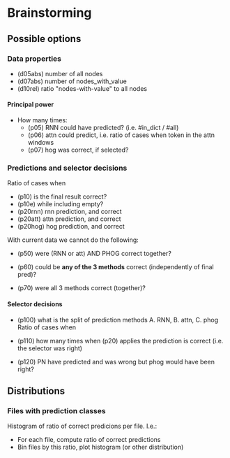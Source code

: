 # Brainstorming

## Possible options

### Data properties
+ (d05abs) number of all nodes
+ (d07abs) number of nodes_with_value
+ (d10rel) ratio "nodes-with-value" to all nodes 
#### Principal power
+ How many times: 
  + (p05) RNN could have predicted? (i.e. #in_dict / #all)
  + (p06) attn could predict, i.e. ratio of cases when token in the attn windows
  + (p07) hog was correct, if selected?
  
### Predictions and selector decisions
Ratio of cases when
+ (p10) is the final result correct?
+ (p10e) while including empty?
+ (p20rnn) rnn prediction, and correct
+ (p20att) attn prediction, and correct
+ (p20hog) hog prediction, and correct

With current data we cannot do the following:
* (p50) were (RNN or att) AND PHOG correct together?
+ (p60) could be **any of the 3 methods** correct (independently of final pred)?
* (p70) were all 3 methods correct (together)?

 
#### Selector decisions
+ (p100) what is the split of prediction methods A. RNN, B. attn, C. phog
Ratio of cases when
* (p110) how many times when (p20) applies the prediction is correct (i.e. the selector was right)
+ (p120) PN have predicted and was wrong but phog would have been right?

## Distributions
### Files with prediction classes
Histogram of ratio of correct predicions per file.
I.e.:
+ For each file, compute ratio of correct predictions
+ Bin files by this ratio, plot histogram (or other distribution)
